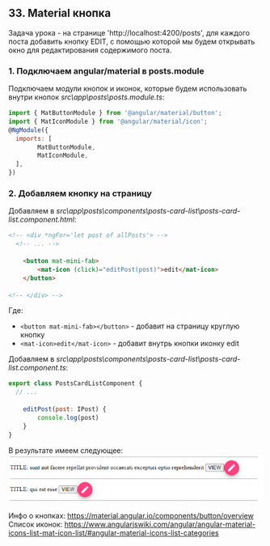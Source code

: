 ## 33. Material кнопка

Задача урока - на странице 'http://localhost:4200/posts', для каждого поста добавить кнопку EDIT, с помощью которой мы будем открывать окно для редактирования содержимого поста. 

### 1. Подключаем angular/material в posts.module

Подключаем модули кнопок и иконок, которые будем использовать внутри кнопок *src\app\posts\posts.module.ts*:
```js
import { MatButtonModule } from '@angular/material/button';
import { MatIconModule } from '@angular/material/icon';
@NgModule({
  imports: [
		MatButtonModule,
		MatIconModule,
  ],
})
``` 

### 2. Добавляем кнопку на страницу

Добавляем в *src\app\posts\components\posts-card-list\posts-card-list.component.html*:
```html
<!-- <div *ngFor='let post of allPosts'> -->
  <!-- ... -->

	<button mat-mini-fab>
		<mat-icon (click)="editPost(post)">edit</mat-icon>
	</button>
  
<!-- </div> -->
```

Где:
- `<button mat-mini-fab></button>` - добавит на страницу круглую кнопку
- `<mat-icon>edit</mat-icon>` - добавит внутрь кнопки иконку edit

Добавляем в *src\app\posts\components\posts-card-list\posts-card-list.component.ts*:
```js
export class PostsCardListComponent {
  // ...

	editPost(post: IPost) {
		console.log(post)
	}
}
```

В результате имеем следующее:   
![](./img/33.1.png)

Инфо о кнопках: https://material.angular.io/components/button/overview    
Список иконок: https://www.angularjswiki.com/angular/angular-material-icons-list-mat-icon-list/#angular-material-icons-list-categories